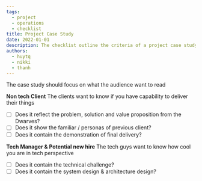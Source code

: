 ```yaml
---
tags: 
  - project
  - operations
  - checklist
title: Project Case Study
date: 2022-01-01
description: The checklist outline the criteria of a project case study article
authors: 
  - huytq
  - nikki
  - thanh
---
```


The case study should focus on what the audience want to read

**Non tech Client**
The clients want to know if you have capability to deliver their things
- [ ]  Does it reflect the problem, solution and value proposition from the Dwarves?
- [ ]  Does it show the familiar / personas of previous client?
- [ ]  Does it contain the demonstration of final delivery?

**Tech Manager & Potential new hire**
The tech guys want to know how cool you are in tech perspective
- [ ]  Does it contain the technical challenge?
- [ ]  Does it contain the system design & architecture design?

